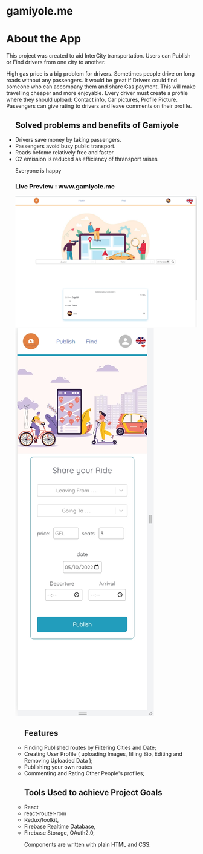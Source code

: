 # gamiyole.me


<h1> About the App </h1>

 <p> This project was created to aid InterCity transportation. Users can Publish or Find drivers from one city to another.

High gas price is a big problem for drivers. Sometimes people drive on long roads without any passengers. It would be great if Drivers could find someone who can accompany them and share Gas payment. This will make travelling cheaper and more enjoyable. Every driver must create a profile where they should upload: Contact info, Car pictures, Profile Picture. Passengers can give rating to drivers and leave comments on their profile.
 </p>
<ul> <h2> Solved problems and benefits of Gamiyole  </h2>

 <li> Drivers save money by taking passengers. </li>
 <li>Passengers avoid busy public transport. </li>
  <li> Roads befome relatively free and faster </li>
  <li> C2 emission is reduced as efficiency of thransport raises</li>

Everyone is happy

 <h3> Live Preview :  www.gamiyole.me </h3>
 <img src="/public/Screenshot_7.jpg" alt="preview" />
  <img src="/public/Screenshot_1.jpg" alt="preview" />







 <ul> <h2>Features  </h2>
 
<li> Finding Published routes by Filtering Cities and Date; </li>
<li> Creating User Profile ( uploading Images, filling Bio, Editing and Removing Uploaded Data );</li>
  <li> Publishing your own routes </li>
<li> Commenting and Rating Other People's profiles; </li>
</ul>  
 <ul> <h2> Tools Used to achieve Project Goals  </h2>
<li>React </li>
<li>react-router-rom</li>
<li> Redux/toolkit,</li>
<li>Firebase Realtime Database,</li>
<li>Firebase Storage, OAuth2.0, </li>
<p>Components are written with plain HTML and CSS. </p>
</ul> 

